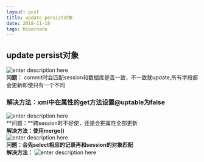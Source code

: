 ```yaml
--- 
layout: post
title: update persist对象
date: 2018-11-18
tags: Hibernate
---
```

## **update persist对象**
![enter description
here](https://viabcde.github.io/images/blog/2018092848.png)  
**问题：** commit时会匹配session和数据库是否一致，不一致就update,所有字段都会更新即使只有一个不同
### **解决方法：xml中在属性的get方法设置@uptable为false**
![enter description
here](https://viabcde.github.io/images/blog/2018092849.png)  
**问题：**跨session时不好使，还是会把属性全部更新  
 **解决方法：使用merge()**  
![enter description
here](https://viabcde.github.io/images/blog/2018092850.png)  
**问题：会先select相应的记录再和session的对象匹配**  
**解决方法：**
![enter description
here](https://viabcde.github.io/images/blog/2018092851.png) 

